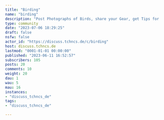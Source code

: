 ```yaml
---
title: "Birding" 
name: "birding"
description: "Post Photographs of Birds, share your Gear, get Tips for better shots or help others with their Birding"
type: community
date: "2023-07-06 18:29:25"
draft: false
nsfw: false
actor_id: "https://discuss.tchncs.de/c/birding"
host: discuss.tchncs.de
lastmod: "0001-01-01 00:00:00"
published: "2023-06-11 16:52:57"
subscribers: 105
posts: 20
comments: 10
weight: 20
dau: 1
wau: 5
mau: 16
instances:
- "discuss_tchncs_de"
tags: 
- "discuss_tchncs_de"

---
```

